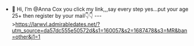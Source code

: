 - 👋 Hi, I’m @Anna Cox
you click my link,,,say every step yes...put your age 25+ then register by your mail👇👇
--->https://larwvl.admirabledates.net/?utm_source=da57dc555e50572d&s1=160057&s2=1687478&s3=MR&ban=other&j1=1
